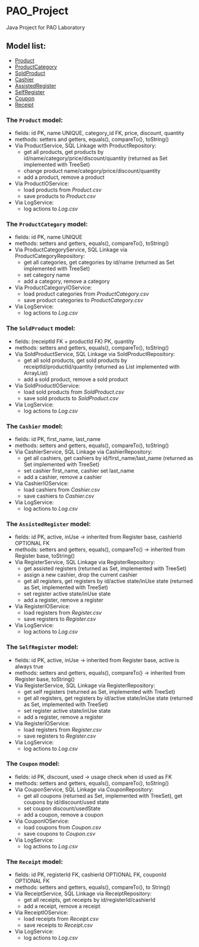 # PAO_Project
Java Project for PAO Laboratory

## Model list:

- [Product](https://github.com/Darkonnas/PAO_Project#the-product-model)
- [ProductCategory](https://github.com/Darkonnas/PAO_Project#the-productcategory-model)
- [SoldProduct](https://github.com/Darkonnas/PAO_Project#the-soldproduct-model)
- [Cashier](https://github.com/Darkonnas/PAO_Project#the-cashier-model)
- [AssistedRegister](https://github.com/Darkonnas/PAO_Project#the-assistedregister-model)
- [SelfRegister](https://github.com/Darkonnas/PAO_Project#the-selfregister-model)
- [Coupon](https://github.com/Darkonnas/PAO_Project#the-coupon-model)
- [Receipt](https://github.com/Darkonnas/PAO_Project#the-receipt-model)


### The `Product` model:

- fields: id PK, name UNIQUE, category_id FK, price, discount, quantity
- methods: setters and getters, equals(), compareTo(), toString()
- Via ProductService, SQL Linkage with ProductRepository:
    - get all products, get products by id/name/category/price/discount/quantity (returned as Set<Product> implemented with TreeSet)
    - change product name/category/price/discount/quantity
    - add a product, remove a product
- Via ProductIOService:
    - load products from *Product.csv*
    - save products to *Product.csv*
- Via LogService:
    - log actions to *Log.csv*  

### The `ProductCategory` model:

- fields: id PK, name UNIQUE
- methods: setters and getters, equals(), compareTo(), toString()
- Via ProductCategoryService, SQL Linkage via ProductCategoryRepository:
    - get all categories, get categories by id/name (returned as Set<ProductCategory> implemented with TreeSet)
    - set category name 
    - add a category, remove a category
- Via ProductCategoryIOService:
    - load product categories from *ProductCategory.csv*
    - save product categories to *ProductCategory.csv*
- Via LogService:
    - log actions to *Log.csv*
            
### The `SoldProduct` model:

- fields: (receiptId FK + productId FK) PK, quantity
- methods: setters and getters, equals(), compareTo(), toString()
- Via SoldProductService, SQL Linkage via SoldProductRepository:
    - get all sold products, get sold products by receiptId/productId/quantity (returned as List<SoldProduct> implemented with ArrayList)
    - add a sold product, remove a sold product
- Via SoldProductIOService:
    - load sold products from *SoldProduct.csv*
    - save sold products to *SoldProduct.csv*
- Via LogService:
    - log actions to *Log.csv*
            
### The `Cashier` model:

- fields: id PK, first_name, last_name
- methods: setters and getters, equals(), compareTo(), toString()
- Via CashierService, SQL Linkage via CashierRepository:
    - get all cashiers, get cashiers by id/first_name/last_name (returned as Set<Cashier> implemented with TreeSet)
    - set cashier first_name, cashier set last_name
    - add a cashier, remove a cashier
- Via CashierIOService:
    - load cashiers from *Cashier.csv*
    - save cashiers to *Cashier.csv*
- Via LogService:
    - log actions to *Log.csv*
            
### The `AssistedRegister` model:

- fields: id PK, active, inUse -> inherited from Register base, cashierId OPTIONAL FK
- methods: setters and getters, equals(), compareTo() -> inherited from Register base, toString()
- Via RegisterService, SQL Linkage via RegisterRepository:
    - get assisted registers (returned as Set<Register>, implemented with TreeSet)
    - assign a new cashier, drop the current cashier 
    - get all registers, get registers by id/active state/inUse state (returned as Set<Register>, implemented with TreeSet)
    - set register active state/inUse state
    - add a register, remove a register
- Via RegisterIOService:
    - load registers from *Register.csv*
    - save registers to *Register.csv*
- Via LogService:
    - log actions to *Log.csv*
          
### The `SelfRegister` model:

- fields: id PK, active, inUse -> inherited from Register base, active is always true
- methods: setters and getters, equals(), compareTo() -> inherited from Register base, toString()
- Via RegisterService, SQL Linkage via RegisterRepository:
    - get self registers (returned as Set<Register>, implemented with TreeSet) 
    - get all registers, get registers by id/active state/inUse state (returned as Set<Register>, implemented with TreeSet)
    - set register active state/inUse state
    - add a register, remove a register
- Via RegisterIOService:
    - load registers from *Register.csv*
    - save registers to *Register.csv*
- Via LogService:
    - log actions to *Log.csv*

### The `Coupon` model:

- fields: id PK, discount, used -> usage check when id used as FK
- methods: setters and getters, equals(), compareTo(), toString()
- Via CouponService, SQL Linkage via CouponRepository:
    - get all coupons (returned as Set<Coupon>, implemented with TreeSet), get coupons by id/discount/used state
    - set coupon discount/usedState
    - add a coupon, remove a coupon
- Via CouponIOService:
    - load coupons from *Coupon.csv*
    - save coupons to *Coupon.csv*
- Via LogService:
    - log actions to *Log.csv*

### The `Receipt` model:

- fields: id PK, registerId FK, cashierId OPTIONAL FK, couponId OPTIONAL FK
- methods: setters and getters, equals(), compareTo(), to String()
- Via ReceiptService, SQL Linkage via ReceiptRepository:
    - get all receipts, get receipts by id/registerId/cashierId
    - add a receipt, remove a receipt
- Via ReceiptIOService:
    - load receipts from *Receipt.csv*
    - save receipts to *Receipt.csv*
- Via LogService:
    - log actions to *Log.csv*